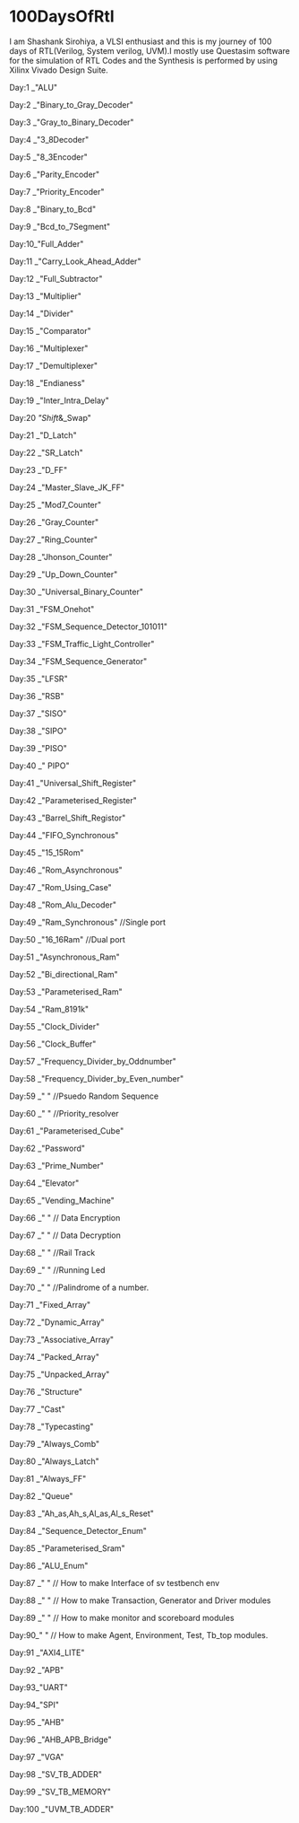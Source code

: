 # 100DaysOfRtl
I am Shashank Sirohiya, a VLSI enthusiast and this is my journey of 100 days of RTL(Verilog, System verilog, UVM).I mostly use Questasim software for the simulation of RTL Codes and the Synthesis is performed by using Xilinx Vivado Design Suite.

Day:1 _"ALU"

Day:2 _"Binary_to_Gray_Decoder"

Day:3 _"Gray_to_Binary_Decoder"

Day:4 _"3_8Decoder"

Day:5 _"8_3Encoder"

Day:6 _"Parity_Encoder"

Day:7 _"Priority_Encoder"

Day:8 _"Binary_to_Bcd"

Day:9 _"Bcd_to_7Segment"

Day:10_"Full_Adder"

Day:11 _"Carry_Look_Ahead_Adder"

Day:12 _"Full_Subtractor"

Day:13 _"Multiplier"

Day:14 _"Divider"

Day:15 _"Comparator"

Day:16 _"Multiplexer"

Day:17 _"Demultiplexer"

Day:18 _"Endianess"

Day:19 _"Inter_Intra_Delay"

Day:20 _"Shift_&_Swap"

Day:21 _"D_Latch"

Day:22 _"SR_Latch"

Day:23 _"D_FF"

Day:24 _"Master_Slave_JK_FF"

Day:25 _"Mod7_Counter"

Day:26 _"Gray_Counter"

Day:27 _"Ring_Counter"

Day:28 _"Jhonson_Counter"

Day:29 _"Up_Down_Counter"

Day:30 _"Universal_Binary_Counter"

Day:31 _"FSM_Onehot"

Day:32 _"FSM_Sequence_Detector_101011"

Day:33 _"FSM_Traffic_Light_Controller"

Day:34 _"FSM_Sequence_Generator"

Day:35 _"LFSR"

Day:36 _"RSB"

Day:37 _"SISO"

Day:38 _"SIPO"

Day:39 _"PISO"

Day:40 _" PIPO"

Day:41 _"Universal_Shift_Register"

Day:42 _"Parameterised_Register"

Day:43 _"Barrel_Shift_Registor"

Day:44 _"FIFO_Synchronous"

Day:45 _"15_15Rom"

Day:46 _"Rom_Asynchronous"

Day:47 _"Rom_Using_Case"

Day:48 _"Rom_Alu_Decoder"

Day:49 _"Ram_Synchronous"  //Single port

Day:50 _"16_16Ram"  //Dual port

Day:51 _"Asynchronous_Ram"

Day:52 _"Bi_directional_Ram"

Day:53 _"Parameterised_Ram"

Day:54 _"Ram_8191k"

Day:55 _"Clock_Divider"

Day:56 _"Clock_Buffer"

Day:57 _"Frequency_Divider_by_Oddnumber"

Day:58 _"Frequency_Divider_by_Even_number"

Day:59 _" " //Psuedo Random Sequence

Day:60 _" " //Priority_resolver

Day:61 _"Parameterised_Cube"

Day:62 _"Password"

Day:63 _"Prime_Number"

Day:64 _"Elevator"

Day:65 _"Vending_Machine"

Day:66 _" " // Data Encryption

Day:67 _" " // Data Decryption

Day:68 _" " //Rail Track

Day:69 _" " //Running Led

Day:70 _" " //Palindrome of a number.

Day:71 _"Fixed_Array"

Day:72 _"Dynamic_Array"

Day:73 _"Associative_Array"

Day:74 _"Packed_Array"

Day:75 _"Unpacked_Array"

Day:76 _"Structure"

Day:77 _"Cast"

Day:78 _"Typecasting"

Day:79 _"Always_Comb"

Day:80 _"Always_Latch"

Day:81 _"Always_FF"

Day:82 _"Queue"

Day:83 _"Ah_as,Ah_s,Al_as,Al_s_Reset"

Day:84 _"Sequence_Detector_Enum"

Day:85 _"Parameterised_Sram"

Day:86 _"ALU_Enum"

Day:87 _" " // How to make Interface of sv testbench env

Day:88 _" " // How to make Transaction, Generator and Driver modules

Day:89 _" " // How to make monitor and scoreboard modules

Day:90_" " // How to make Agent, Environment, Test, Tb_top modules.

Day:91 _"AXI4_LITE"

Day:92 _"APB"

Day:93_"UART"

Day:94_"SPI"

Day:95 _"AHB"

Day:96 _"AHB_APB_Bridge"

Day:97 _"VGA"

Day:98 _"SV_TB_ADDER"

Day:99 _"SV_TB_MEMORY"

Day:100 _"UVM_TB_ADDER"
